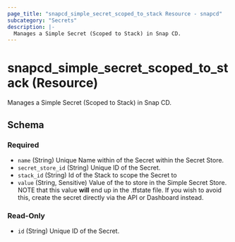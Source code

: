```yaml
---
page_title: "snapcd_simple_secret_scoped_to_stack Resource - snapcd"
subcategory: "Secrets"
description: |-
  Manages a Simple Secret (Scoped to Stack) in Snap CD.
---
```


# snapcd_simple_secret_scoped_to_stack (Resource)

Manages a Simple Secret (Scoped to Stack) in Snap CD.




<!-- schema generated by tfplugindocs -->
## Schema

### Required

- `name` (String) Unique Name within of the Secret within the Secret Store.
- `secret_store_id` (String) Unique ID of the Secret.
- `stack_id` (String) Id of the Stack to scope the Secret to
- `value` (String, Sensitive) Value of the to store in the Simple Secret Store. NOTE that this value **will** end up in the .tfstate file. If you wish to avoid this, create the secret directly via the API or Dashboard instead.

### Read-Only

- `id` (String) Unique ID of the Secret.
